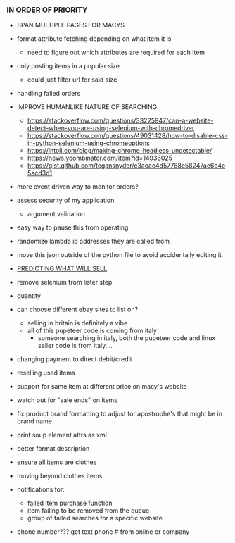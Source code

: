 ### IN ORDER OF PRIORITY
- SPAN MULTIPLE PAGES FOR MACYS
- format attribute fetching depending on what item it is
    - need to figure out which attributes are required for each item
- only posting items in a popular size
    - could just filter url for said size
- handling failed orders
- IMPROVE HUMANLIKE NATURE OF SEARCHING
    - https://stackoverflow.com/questions/33225947/can-a-website-detect-when-you-are-using-selenium-with-chromedriver
    - https://stackoverflow.com/questions/49031428/how-to-disable-css-in-python-selenium-using-chromeoptions
    - https://intoli.com/blog/making-chrome-headless-undetectable/
    - https://news.ycombinator.com/item?id=14936025
    - https://gist.github.com/tegansnyder/c3aeae4d57768c58247ae6c4e5acd3d1
- more event driven way to monitor orders?
- assess security of my application
    - argument validation
- easy way to pause this from operating
- randomize lambda ip addresses they are called from
- move this json outside of the python file to avoid accidentally editing it
- [PREDICTING WHAT WILL SELL](https://community.ebay.com/t5/Selling/are-you-good-at-predicting-what-will-sell/td-p/28349479)

- remove selenium from lister step
- quantity
- can choose different ebay sites to list on?
    -  selling in britain is definitely a vibe
    - all of this pupeteer code is coming from italy
        - someone searching in italy, both the pupeteer code and linux seller code is from italy....
- changing payment to direct debit/credit
- reselling used items
- support for same item at different price on macy's website
- watch out for "sale ends" on items
- fix product brand formatting to adjust for apostrophe's that might be in brand name
- print soup element attrs as xml
- better format description
- ensure all items are clothes
- moving beyond clothes items
- notifications for:
    - failed item purchase function
    - item failing to be removed from the queue
    - group of failed searches for a specific website
- phone number??? get text phone # from online or company